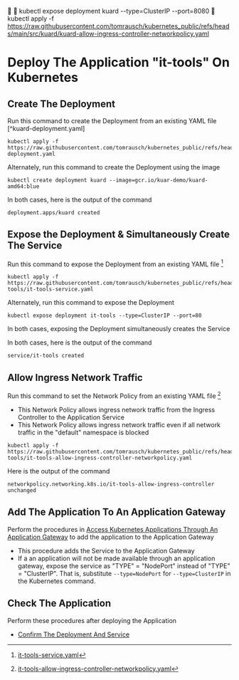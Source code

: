 🔹 
🔹 kubectl expose deployment kuard --type=ClusterIP --port=8080
🔹 kubectl apply -f https://raw.githubusercontent.com/tomrausch/kubernetes_public/refs/heads/main/src/kuard/kuard-allow-ingress-controller-networkpolicy.yaml




# Deploy The Application "it-tools" On Kubernetes

## Create The Deployment
Run this command to create the Deployment from an existing YAML file [^kuard-deployment.yaml]
```
kubectl apply -f https://raw.githubusercontent.com/tomrausch/kubernetes_public/refs/heads/main/src/kuard/kuard-deployment.yaml
```
[^kuard.Deployment.yaml]: [kuard.Deployment.yaml](https://github.com/tomrausch/kubernetes_public/blob/main/src/kuard/kuard-deployment.yaml)

Alternately, run this command to create the Deployment using the image
```
kubectl create deployment kuard --image=gcr.io/kuar-demo/kuard-amd64:blue
```

In both cases, here is the output of the command
```
deployment.apps/kuard created
``` 
 
## Expose the Deployment & Simultaneously Create The Service
Run this command to expose the Deployment from an existing YAML file [^it-tools-service.yaml]
```
kubectl apply -f https://raw.githubusercontent.com/tomrausch/kubernetes_public/refs/heads/main/src/it-tools/it-tools-service.yaml
```
[^it-tools-service.yaml]: [it-tools-service.yaml](https://github.com/tomrausch/kubernetes_public/blob/main/src/it-tools/it-tools-service.yaml)

Alternately, run this command to expose the Deployment 
```
kubectl expose deployment it-tools --type=ClusterIP --port=80
```

In both cases, exposing the Deployment simultaneously creates the Service

In both cases, here is the output of the command
```
service/it-tools created
``` 

## Allow Ingress Network Traffic
Run this command to set the Network Policy from an existing YAML file [^it-tools-allow-ingress-controller-networkpolicy.yaml]
- This Network Policy allows ingress network traffic from the Ingress Controller to the Application Service
- This Network Policy allows ingress network traffic even if all network traffic in the "default" namespace is blocked
```
kubectl apply -f https://raw.githubusercontent.com/tomrausch/kubernetes_public/refs/heads/main/src/it-tools/it-tools-allow-ingress-controller-networkpolicy.yaml
```
[^it-tools-allow-ingress-controller-networkpolicy.yaml]: [it-tools-allow-ingress-controller-networkpolicy.yaml](https://github.com/tomrausch/kubernetes_public/blob/main/src/it-tools/it-tools-allow-ingress-controller-networkpolicy.yaml)

Here is the output of the command
```
networkpolicy.networking.k8s.io/it-tools-allow-ingress-controller unchanged
```


## Add The Application To An Application Gateway
Perform the procedures in [Access Kubernetes Applications Through An Application Gateway](https://github.com/tomrausch/kubernetes_public/blob/7245f5e7dda852ffa6ef40769669db586e52046d/doc/Access%20Kubernetes%20Applications%20Through%20An%20Application%20Gateway.md) to add the application to the Application Gateway
- This procedure adds the Service to the Application Gateway
- If a an application will not be made available through an application gateway, expose the service as "TYPE" = "NodePort" instead of "TYPE" = "ClusterIP". That is, substitute ```--type=NodePort``` for ```--type=ClusterIP``` in the Kubernetes command.

## Check The Application
Perform these procedures after deploying the Application
- [Confirm The Deployment And Service](https://github.com/tomrausch/kubernetes_public/blob/9569089708b8f66adc3a30add0f74f5c53544dd3/doc/Confirm%20The%20Deployment%20And%20Service.md) 
